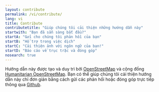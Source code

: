 ```yaml
---
layout: contribute
permalink: /vi/contribute/
lang: vi
title: Contribute
contributetitle: "Giúp chúng tôi cải thiện những hướng dẫn này"
startwith: "Bạn đã sẵn sàng bắt đầu?"
startA: "Gửi cho chúng tôi phản hồi của bạn"
startB: "Hỗ trợ trong việc dịch"
startC: "Cải thiện ảnh với ngôn ngữ của bạn!"
startD: "Báo cáo về trục trặc và đóng góp"
nosearch: true
---
```

Hướng dẫn này được tạo và duy trì bởi [OpenStreetMap](http://www.openstreetmap.org/) và cộng đồng [Humanitarian OpenStreetMap](http://hotosm.org/). Bạn có thể giúp chúng tôi cải thiện hướng dẫn này chỉ đơn giản bằng cách gửi các phản hồi hoặc đóng góp trực tiếp thông qua [Github](http://github.com/hotosm/learnosm).
